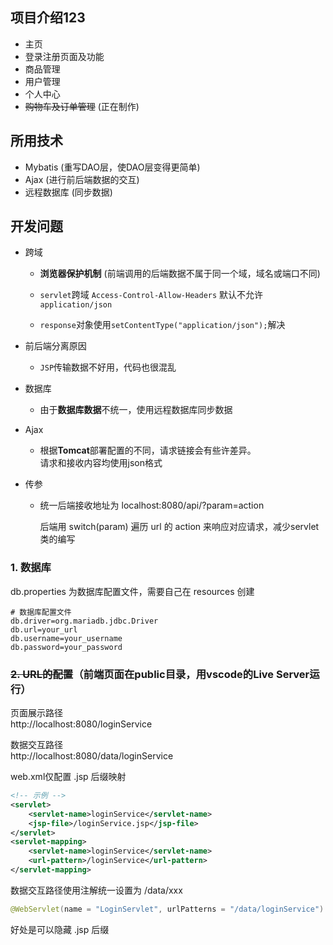 ## 项目介绍123

- 主页
- 登录注册页面及功能
- 商品管理
- 用户管理
- 个人中心
- ~~购物车及订单管理~~ (正在制作)

## 所用技术

- Mybatis (重写DAO层，使DAO层变得更简单)
- Ajax (进行前后端数据的交互)
- 远程数据库 (同步数据)

##  开发问题

- 跨域

  - **浏览器保护机制** (前端调用的后端数据不属于同一个域，域名或端口不同)

  - `servlet`跨域 `Access-Control-Allow-Headers` 默认不允许`application/json`
  - `response`对象使用`setContentType("application/json");`解决

- 前后端分离原因
  - `JSP`传输数据不好用，代码也很混乱

- 数据库
  - 由于**数据库数据**不统一，使用远程数据库同步数据

- Ajax
  - 根据**Tomcat**部署配置的不同，请求链接会有些许差异。  
    请求和接收内容均使用json格式
  
- 传参
  - 统一后端接收地址为 localhost:8080/api/?param=action  
  
    后端用 switch(param) 遍历 url 的 action 来响应对应请求，减少servlet类的编写











































### 1. 数据库

db.properties 为数据库配置文件，需要自己在 resources 创建
```properties
# 数据库配置文件
db.driver=org.mariadb.jdbc.Driver
db.url=your_url
db.username=your_username
db.password=your_password
```

### ~~2. URL的配置~~（前端页面在public目录，用vscode的Live Server运行）

页面展示路径  
http://localhost:8080/loginService

数据交互路径  
http://localhost:8080/data/loginService

web.xml仅配置 .jsp 后缀映射
```xml
<!-- 示例 -->
<servlet>
    <servlet-name>loginService</servlet-name>
    <jsp-file>/loginService.jsp</jsp-file>
</servlet>
<servlet-mapping>
    <servlet-name>loginService</servlet-name>
    <url-pattern>/loginService</url-pattern>
</servlet-mapping>
```
数据交互路径使用注解统一设置为 /data/xxx

```java
@WebServlet(name = "LoginServlet", urlPatterns = "/data/loginService")
```
好处是可以隐藏 .jsp 后缀

